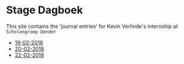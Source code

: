 # Stage Dagboek

This site contains the 'journal entries' for Kevin Verlinde's internship at `Scholengroep Dender`

- [19-02-2018](entries/19-02.md)
- [20-02-2018](entries/20-02.md)
- [22-02-2018](entries/22-02.md)
